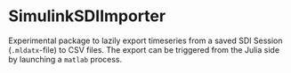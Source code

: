 # SimulinkSDIImporter

Experimental package to lazily export timeseries from a saved SDI Session (`.mldatx`-file) to CSV files. The export can be triggered from the Julia side by launching a `matlab` process.
